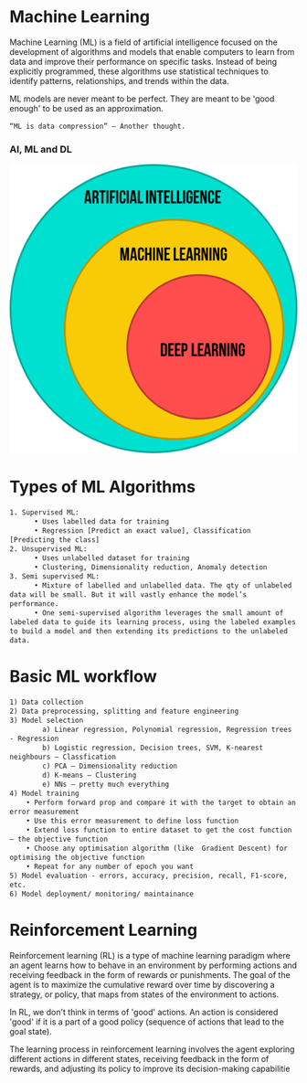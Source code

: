 # Machine Learning

Machine Learning (ML) is a field of artificial intelligence focused on the development of algorithms and models that enable computers to learn from data and improve their performance on specific tasks. Instead of being explicitly programmed, these algorithms use statistical techniques to identify patterns, relationships, and trends within the data.

ML models are never meant to be perfect. They are meant to be 'good enough' to be used as an approximation.

	“ML is data compression” – Another thought.


### AI, ML and DL

![Alt text](image.png)

# Types of ML Algorithms
	1. Supervised ML: 
  		  • Uses labelled data for training
  		  • Regression [Predict an exact value], Classification [Predicting the class]
	2. Unsupervised ML: 
  		  • Uses unlabelled dataset for training
 		  • Clustering, Dimensionality reduction, Anomaly detection
	3. Semi supervised ML: 
 		  • Mixture of labelled and unlabelled data. The qty of unlabeled data will be small. But it will vastly enhance the model’s performance.
 		  • One semi-supervised algorithm leverages the small amount of labeled data to guide its learning process, using the labeled examples to build a model and then extending its predictions to the unlabeled data.

# Basic ML workflow
    1) Data collection
    2) Data preprocessing, splitting and feature engineering
    3) Model selection 
    		a) Linear regression, Polynomial regression, Regression trees - Regression 
    		b) Logistic regression, Decision trees, SVM, K-nearest neighbours – Classfication
   			c) PCA – Dimensionality reduction
    		d) K-means – Clustering
    		e) NNs – pretty much everything 
    4) Model training
    	• Perform forward prop and compare it with the target to obtain an error measurement
    	• Use this error measurement to define loss function
    	• Extend loss function to entire dataset to get the cost function – the objective function
    	• Choose any optimisation algorithm (like  Gradient Descent) for optimising the objective function
    	• Repeat for any number of epoch you want
    5) Model evaluation - errors, accuracy, precision, recall, F1-score, etc.
    6) Model deployment/ monitoring/ maintainance


# Reinforcement Learning
Reinforcement learning (RL) is a type of machine learning paradigm where an agent learns how to behave in an environment by performing actions and receiving feedback in the form of rewards or punishments. The goal of the agent is to maximize the cumulative reward over time by discovering a strategy, or policy, that maps from states of the environment to actions.

In RL, we don't think in terms of 'good' actions. An action is considered 'good' if it is a part of a good policy (sequence of actions that lead to the goal state).

The learning process in reinforcement learning involves the agent exploring different actions in different states, receiving feedback in the form of rewards, and adjusting its policy to improve its decision-making capabilitie